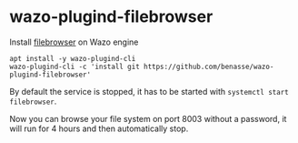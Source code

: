 # wazo-plugind-filebrowser

Install [filebrowser](https://github.com/filebrowser/filebrowser) on Wazo engine

```
apt install -y wazo-plugind-cli
wazo-plugind-cli -c 'install git https://github.com/benasse/wazo-plugind-filebrowser'
```

By default the service is stopped, it has to be started with `systemctl start filebrowser`.

Now you can browse your file system on port 8003 without a password, it will run for 4 hours and then automatically stop.
